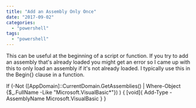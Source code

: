 ```yaml
---
title: "Add an Assembly Only Once"
date: "2017-09-02"
categories: 
  - "powershell"
tags: 
  - "powershell"
---
```


This can be useful at the beginning of a script or function. If you try to add an assembly that's already loaded you might get an error so I came up with this to only load an assembly if it's not already loaded. I typically use this in the Begin{} clause in a function.

If (-Not (\[AppDomain\]::CurrentDomain.GetAssemblies() | Where-Object {$\_.FullName -Like "Microsoft.VisualBasic\*"}) ) {
  \[void\]{
    Add-Type -AssemblyName Microsoft.VisualBasic
  }
}
